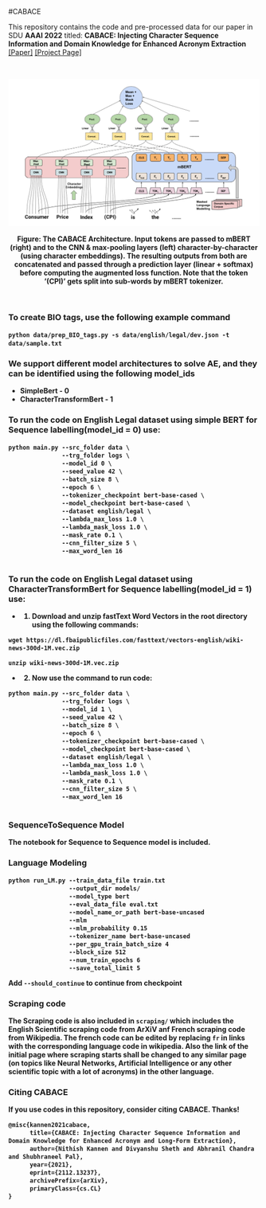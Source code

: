 #CABACE

This repository contains the code and pre-processed data for our paper in SDU **AAAI 2022** titled: **CABACE: Injecting Character Sequence Information and Domain Knowledge for Enhanced Acronym Extraction**
[[Paper]](https://arxiv.org/abs/2112.13237) [[Project Page]](https://abhra-niliitkgp.github.io/CABACE/)

&nbsp;
<p align="center">
<img src='./Images/CABACE1.png' width=800>
</p>
<p align="center">
<b>Figure: The CABACE Architecture. Input tokens are passed to mBERT (right) and to the CNN & max-pooling layers (left)
character-by-character (using character embeddings). The resulting outputs from both are concatenated and passed through a
prediction layer (linear + softmax) before computing the augmented loss function. Note that the token ’(CPI)’ gets split into
sub-words by mBERT tokenizer. </p>
&nbsp;

### To create BIO tags, use the following  example command

```python data/prep_BIO_tags.py -s data/english/legal/dev.json -t   data/sample.txt```

### We support different model architectures to solve AE, and they can be identified using the following **model_ids**

* SimpleBert - 0
* CharacterTransformBert - 1

### To run the code on English Legal dataset using simple BERT for Sequence labelling(model_id = 0) use:

```
python main.py --src_folder data \
               --trg_folder logs \
               --model_id 0 \
               --seed_value 42 \
               --batch_size 8 \
               --epoch 6 \
               --tokenizer_checkpoint bert-base-cased \
               --model_checkpoint bert-base-cased \
               --dataset english/legal \
               --lambda_max_loss 1.0 \
               --lambda_mask_loss 1.0 \
               --mask_rate 0.1 \
               --cnn_filter_size 5 \
               --max_word_len 16
     
 ```
 
 ### To run the code on English Legal dataset using CharacterTransformBert for Sequence labelling(model_id = 1) use:
 
 * 1) Download and unzip fastText Word Vectors in the root directory using the following commands:
  ``` 
  wget https://dl.fbaipublicfiles.com/fasttext/vectors-english/wiki-news-300d-1M.vec.zip  
  ```
  ```
  unzip wiki-news-300d-1M.vec.zip
  ```
 * 2) Now use the command to run code:

```
python main.py --src_folder data \
               --trg_folder logs \
               --model_id 1 \
               --seed_value 42 \
               --batch_size 8 \
               --epoch 6 \
               --tokenizer_checkpoint bert-base-cased \
               --model_checkpoint bert-base-cased \
               --dataset english/legal \
               --lambda_max_loss 1.0 \
               --lambda_mask_loss 1.0 \
               --mask_rate 0.1 \
               --cnn_filter_size 5 \
               --max_word_len 16
     
 ```
 ### SequenceToSequence Model
 
 The notebook for Sequence to Sequence model is included.
 
 ### Language Modeling
 
 ```
 python run_LM.py --train_data_file train.txt
                  --output_dir models/
                  --model_type bert
                  --eval_data_file eval.txt
                  --model_name_or_path bert-base-uncased
                  --mlm
                  --mlm_probability 0.15
                  --tokenizer_name bert-base-uncased
                  --per_gpu_train_batch_size 4
                  --block_size 512
                  --num_train_epochs 6
                  --save_total_limit 5
 ```
 Add `--should_continue` to continue from checkpoint
 
 ### Scraping code
 
 The Scraping code is also included in `scraping/` which includes the English Scientific scraping code from ArXiV anf French scraping code from Wikipedia. The french code can be edited by replacing `fr` in links with the corresponding language code in wikipedia. Also the link of the initial page where scraping starts shall be changed to any similar page (on topics like Neural Networks, Artificial Intelligence or any other scientific topic with a lot of acronyms) in the other language.

### Citing CABACE

If you use codes in this repository, consider citing CABACE. Thanks!

```
@misc{kannen2021cabace,
      title={CABACE: Injecting Character Sequence Information and Domain Knowledge for Enhanced Acronym and Long-Form Extraction}, 
      author={Nithish Kannen and Divyanshu Sheth and Abhranil Chandra and Shubhraneel Pal},
      year={2021},
      eprint={2112.13237},
      archivePrefix={arXiv},
      primaryClass={cs.CL}
}
```
